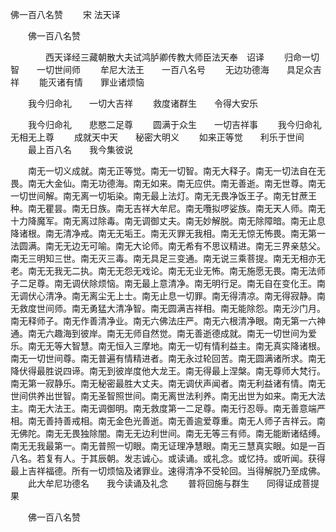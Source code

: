   佛一百八名赞
　　宋 法天译




　　佛一百八名赞

　　　　西天译经三藏朝散大夫试鸿胪卿传教大师臣法天奉　诏译
　　归命一切智　　一切世间师
　　牟尼大法王　　一百八名号
　　无边功德海　　具足众吉祥
　　能灭诸有情　　罪业诸烦恼

　　我今归命礼　　一切大吉祥
　　救度诸群生　　令得大安乐

　　我今归命礼　　悲愍二足尊
　　圆满于众生　　一切吉祥事
　　我今归命礼　　无相无上尊
　　成就天中天　　秘密大明义
　　如来正等觉　　利乐于世间
　　最上百八名　　我今集彼说

　　南无一切义成就。南无正等觉。南无一切智。南无大释子。南无一切法自在无畏。南无大金仙。南无功德海。南无如来。南无应供。南无善逝。南无世尊。南无一切世间解。南无离一切垢染。南无最上法灯。南无无畏净饭王子。南无甘蔗王种。南无瞿昙。南无日族。南无吉祥大牟尼。南无囕拟啰娑族。南无天人师。南无十力降魔军。南无离过除毒。南无调御丈夫。南无妙解脱。南无除障暗。南无止息降诸根。南无清净戒。南无无垢王。南无灭罪无我相。南无无惊无怖畏。南无第一法圆满。南无无边无可喻。南无大论师。南无希有不思议精进。南无三界亲慈父。南无三明知三世。南无灭三毒。南无具足三变通。南无说三乘菩提。南无无相亦无老。南无无我无二执。南无无怨无戏论。南无无业无怖。南无施愿无畏。南无法师子二足尊。南无调伏除烦恼。南无最上意清净。南无明行足。南无自在变化王。南无调伏心清净。南无离尘无上士。南无止息一切罪。南无得清凉。南无得寂静。南无救度世间师。南无勇猛大清净智。南无圆满吉祥相。南无能除怨。南无沙门月。南无释师子。南无作善清净业。南无六佛法庄严。南无六根清净眼。南无第一六神通。南无六趣海到彼岸。南无无师自然觉。南无善逝德成就。南无一切世间为爱乐。南无无等大智慧。南无恒入三摩地。南无一切有情利益主。南无真实降诸根。南无一切世间尊。南无普遍有情精进者。南无永过轮回苦。南无圆满诸所求。南无降伏得最胜说四谛。南无到彼岸度他大龙王。南无得最上涅槃。南无尊师大梵行。南无第一寂静乐。南无秘密最胜大丈夫。南无调伏声闻者。南无利益诸有情。南无世间供养出世智。南无圣智照世间。南无离世法利养。南无出世为如来。南无大法主。南无大法王。南无调御明。南无救度第一二足尊。南无行忍辱。南无善意端严相。南无善持善戒相。南无金色光善逝。南无善逾爱尊重。南无人师子吉祥云。南无佛陀。南无无畏独除闇。南无无边利世间。南无无等三有师。南无能断诸结缚。南无无我最第一。南无普照一切眼。南无证理净慧眼。南无三慧真实眼。如是一百八名。若复有人。于其辰朝。发志诚心。或读诵。或礼念。或忆持。或听闻。获得最上吉祥福德。所有一切烦恼及诸罪业。速得清净不受轮回。当得解脱乃至成佛。
　　此大牟尼功德名　　我今读诵及礼念
　　普将回施与群生　　同得证成菩提果


　　佛一百八名赞


